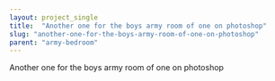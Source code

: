 ```yaml
---
layout: project_single
title:  "Another one for the boys army room of one on photoshop"
slug: "another-one-for-the-boys-army-room-of-one-on-photoshop"
parent: "army-bedroom"
---
```

Another one for the boys army room of one on photoshop